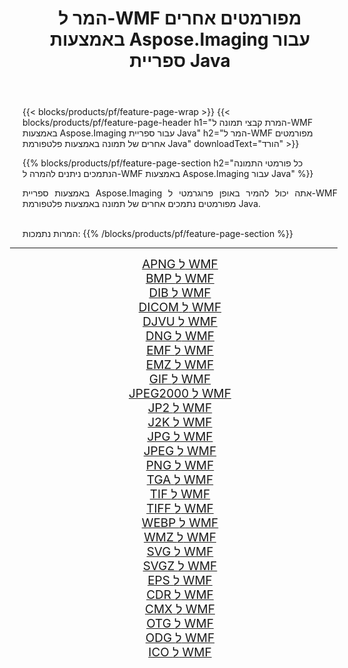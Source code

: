 ﻿---
title: המר ל-WMF מפורמטים אחרים באמצעות Aspose.Imaging עבור ספריית Java 
weight: 3920
url: /he/java/conversion/to/wmf/ 
lang: he
langdirlevel: 2
locales: zh-hans,ja,it,ru,de,es,fr,nl,id,lt,pl,pt,vi,tr,ko,zh-hant,ar,hi,th,sv,cs,uk,he
description: באמצעות Aspose.Imaging ניתן להמיר ל-WMF מפורמטים אחרים באמצעות Java
---

{{< blocks/products/pf/feature-page-wrap >}}
{{< blocks/products/pf/feature-page-header h1="המרת קבצי תמונה ל-WMF באמצעות Aspose.Imaging עבור ספריית Java" h2="המר ל-WMF מפורמטים אחרים של תמונה באמצעות פלטפורמת Java" downloadText="הורד" >}}


{{% blocks/products/pf/feature-page-section  h2="כל פורמטי התמונה הנתמכים ניתנים להמרה ל-WMF באמצעות Aspose.Imaging עבור Java" %}}
<p align=justify>באמצעות ספריית Aspose.Imaging אתה יכול להמיר באופן פרוגרמטי ל-WMF מפורמטים נתמכים אחרים של תמונה באמצעות פלטפורמת Java.</p>
<br/>
המרות נתמכות:
{{% /blocks/products/pf/feature-page-section %}}
<div class="container-fluid productfamilypage bg-gray">
    <div class="convertypes bg-gray agp-content section">
        <div class="container">
		<hr style="margin-left:-20px;"/>
		<div class="row other-converters" style="gap: 10px;font-size: 19px;text-align:center;">
		    <div class='col-md-2 other-converter remove-lp remove-rp'><a href="/imaging/he/java/conversion/apng-to-wmf/" style="padding:15px;">APNG ל WMF</a></div>
<div class='col-md-2 other-converter remove-lp remove-rp'><a href="/imaging/he/java/conversion/bmp-to-wmf/" style="padding:15px;">BMP ל WMF</a></div>
<div class='col-md-2 other-converter remove-lp remove-rp'><a href="/imaging/he/java/conversion/dib-to-wmf/" style="padding:15px;">DIB ל WMF</a></div>
<div class='col-md-2 other-converter remove-lp remove-rp'><a href="/imaging/he/java/conversion/dicom-to-wmf/" style="padding:15px;">DICOM ל WMF</a></div>
<div class='col-md-2 other-converter remove-lp remove-rp'><a href="/imaging/he/java/conversion/djvu-to-wmf/" style="padding:15px;">DJVU ל WMF</a></div>
<div class='col-md-2 other-converter remove-lp remove-rp'><a href="/imaging/he/java/conversion/dng-to-wmf/" style="padding:15px;">DNG ל WMF</a></div>
<div class='col-md-2 other-converter remove-lp remove-rp'><a href="/imaging/he/java/conversion/emf-to-wmf/" style="padding:15px;">EMF ל WMF</a></div>
<div class='col-md-2 other-converter remove-lp remove-rp'><a href="/imaging/he/java/conversion/emz-to-wmf/" style="padding:15px;">EMZ ל WMF</a></div>
<div class='col-md-2 other-converter remove-lp remove-rp'><a href="/imaging/he/java/conversion/gif-to-wmf/" style="padding:15px;">GIF ל WMF</a></div>
<div class='col-md-2 other-converter remove-lp remove-rp'><a href="/imaging/he/java/conversion/jpeg2000-to-wmf/" style="padding:15px;">JPEG2000 ל WMF</a></div>
<div class='col-md-2 other-converter remove-lp remove-rp'><a href="/imaging/he/java/conversion/jp2-to-wmf/" style="padding:15px;">JP2 ל WMF</a></div>
<div class='col-md-2 other-converter remove-lp remove-rp'><a href="/imaging/he/java/conversion/j2k-to-wmf/" style="padding:15px;">J2K ל WMF</a></div>
<div class='col-md-2 other-converter remove-lp remove-rp'><a href="/imaging/he/java/conversion/jpg-to-wmf/" style="padding:15px;">JPG ל WMF</a></div>
<div class='col-md-2 other-converter remove-lp remove-rp'><a href="/imaging/he/java/conversion/jpeg-to-wmf/" style="padding:15px;">JPEG ל WMF</a></div>
<div class='col-md-2 other-converter remove-lp remove-rp'><a href="/imaging/he/java/conversion/png-to-wmf/" style="padding:15px;">PNG ל WMF</a></div>
<div class='col-md-2 other-converter remove-lp remove-rp'><a href="/imaging/he/java/conversion/tga-to-wmf/" style="padding:15px;">TGA ל WMF</a></div>
<div class='col-md-2 other-converter remove-lp remove-rp'><a href="/imaging/he/java/conversion/tif-to-wmf/" style="padding:15px;">TIF ל WMF</a></div>
<div class='col-md-2 other-converter remove-lp remove-rp'><a href="/imaging/he/java/conversion/tiff-to-wmf/" style="padding:15px;">TIFF ל WMF</a></div>
<div class='col-md-2 other-converter remove-lp remove-rp'><a href="/imaging/he/java/conversion/webp-to-wmf/" style="padding:15px;">WEBP ל WMF</a></div>
<div class='col-md-2 other-converter remove-lp remove-rp'><a href="/imaging/he/java/conversion/wmz-to-wmf/" style="padding:15px;">WMZ ל WMF</a></div>
<div class='col-md-2 other-converter remove-lp remove-rp'><a href="/imaging/he/java/conversion/svg-to-wmf/" style="padding:15px;">SVG ל WMF</a></div>
<div class='col-md-2 other-converter remove-lp remove-rp'><a href="/imaging/he/java/conversion/svgz-to-wmf/" style="padding:15px;">SVGZ ל WMF</a></div>
<div class='col-md-2 other-converter remove-lp remove-rp'><a href="/imaging/he/java/conversion/eps-to-wmf/" style="padding:15px;">EPS ל WMF</a></div>
<div class='col-md-2 other-converter remove-lp remove-rp'><a href="/imaging/he/java/conversion/cdr-to-wmf/" style="padding:15px;">CDR ל WMF</a></div>
<div class='col-md-2 other-converter remove-lp remove-rp'><a href="/imaging/he/java/conversion/cmx-to-wmf/" style="padding:15px;">CMX ל WMF</a></div>
<div class='col-md-2 other-converter remove-lp remove-rp'><a href="/imaging/he/java/conversion/otg-to-wmf/" style="padding:15px;">OTG ל WMF</a></div>
<div class='col-md-2 other-converter remove-lp remove-rp'><a href="/imaging/he/java/conversion/odg-to-wmf/" style="padding:15px;">ODG ל WMF</a></div>
<div class='col-md-2 other-converter remove-lp remove-rp'><a href="/imaging/he/java/conversion/ico-to-wmf/" style="padding:15px;">ICO ל WMF</a></div>
                </div>
        </div>
    </div>
</div>
<br/>

